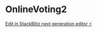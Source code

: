 # OnlineVoting2

[Edit in StackBlitz next generation editor ⚡️](https://stackblitz.com/~/github.com/ShinobiWonKnobi/OnlineVoting2)